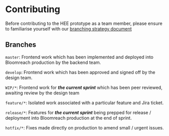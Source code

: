 # Contributing

Before contributing to the HEE prototype as a team member, please ensure to familiarise yourself with our [branching strategy document](https://www.figma.com/file/wp7I4wS6OAvLzcUkDxePXE/HEE-frontend-protoype%3A-Branching-strategy?node-id=0%3A1&t=0P5nLy2hjh32DglY-0)

## Branches
`master`: Frontend work which has been implemented and deployed into Bloomreach production by the backend team.

`develop`: Frontend work which has been approved and signed off by the design team.

`WIP/*`: Frontend work for _**the current sprint**_ which has been peer reviewed, awaiting review by the design team

`feature/*`: Isolated work associated with a particular feature and Jira ticket.

`release/*`: Features for _**the current sprint**_ being prepped for release / deployment into Bloomreach production at the end of sprint.

`hotfix/*`: Fixes made directly on production to amend small / urgent issues.




